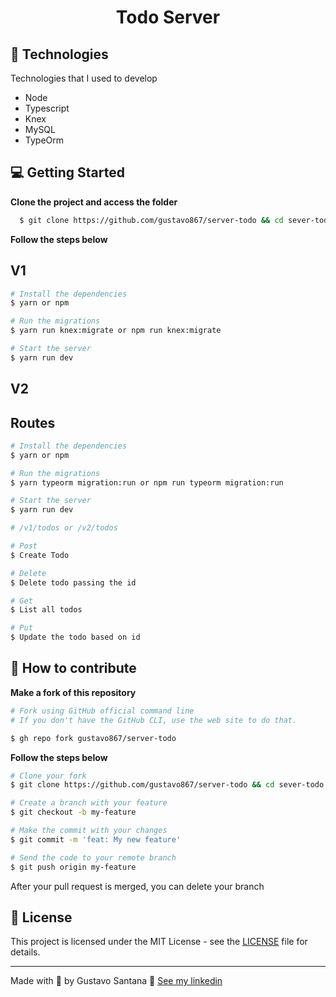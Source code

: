 <div align="center">
<h1>Todo Server</h1>

</div>

## 🚀 Technologies

Technologies that I used to develop

- Node
- Typescript
- Knex
- MySQL
- TypeOrm

## 💻 Getting Started

**Clone the project and access the folder**

```bash
  $ git clone https://github.com/gustavo867/server-todo && cd sever-todo
```

**Follow the steps below**

## V1

```bash
# Install the dependencies
$ yarn or npm

# Run the migrations
$ yarn run knex:migrate or npm run knex:migrate

# Start the server
$ yarn run dev
```

## V2

## Routes

```bash
# Install the dependencies
$ yarn or npm

# Run the migrations
$ yarn typeorm migration:run or npm run typeorm migration:run

# Start the server
$ yarn run dev
```

```bash
# /v1/todos or /v2/todos

# Post
$ Create Todo

# Delete
$ Delete todo passing the id

# Get
$ List all todos

# Put
$ Update the todo based on id
```

## 🤔 How to contribute

**Make a fork of this repository**

```bash
# Fork using GitHub official command line
# If you don't have the GitHub CLI, use the web site to do that.

$ gh repo fork gustavo867/server-todo
```

**Follow the steps below**

```bash
# Clone your fork
$ git clone https://github.com/gustavo867/server-todo && cd sever-todo

# Create a branch with your feature
$ git checkout -b my-feature

# Make the commit with your changes
$ git commit -m 'feat: My new feature'

# Send the code to your remote branch
$ git push origin my-feature
```

After your pull request is merged, you can delete your branch

## 📝 License

This project is licensed under the MIT License - see the [LICENSE](LICENSE) file for details.

---

Made with 💜 by Gustavo Santana 👋 [See my linkedin](https://www.linkedin.com/in/gustavo-santana-83ba611a6/)
